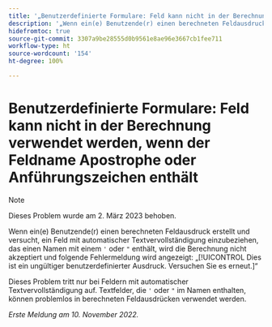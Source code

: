 ```yaml
---
title: '„Benutzerdefinierte Formulare: Feld kann nicht in der Berechnung verwendet werden, wenn der Feldname Apostrophe oder Anführungszeichen enthält“'
description: '„Wenn ein(e) Benutzende(r) einen berechneten Feldausdruck erstellt und versucht, ein Feld mit automatischer Textvervollständigung einzubeziehen, das einen Namen mit einem Apostroph oder Anführungszeichen enthält, wird die Berechnung nicht akzeptiert und folgende Fehlermeldung wird angezeigt: Dies ist ein ungültiger benutzerdefinierter Ausdruck. Versuchen Sie es erneut.“'
hidefromtoc: true
source-git-commit: 3307a9be28555d0b9561e8ae96e3667cb1fee711
workflow-type: ht
source-wordcount: '154'
ht-degree: 100%

---
```



# Benutzerdefinierte Formulare: Feld kann nicht in der Berechnung verwendet werden, wenn der Feldname Apostrophe oder Anführungszeichen enthält

>[!NOTE]
>
>Dieses Problem wurde am 2. März 2023 behoben.

Wenn ein(e) Benutzende(r) einen berechneten Feldausdruck erstellt und versucht, ein Feld mit automatischer Textvervollständigung einzubeziehen, das einen Namen mit einem `'` oder `"` enthält, wird die Berechnung nicht akzeptiert und folgende Fehlermeldung wird angezeigt: „[!UICONTROL Dies ist ein ungültiger benutzerdefinierter Ausdruck. Versuchen Sie es erneut.]“

Dieses Problem tritt nur bei Feldern mit automatischer Textvervollständigung auf. Textfelder, die `'` oder `"` im Namen enthalten, können problemlos in berechneten Feldausdrücken verwendet werden.

_Erste Meldung am 10. November 2022._

